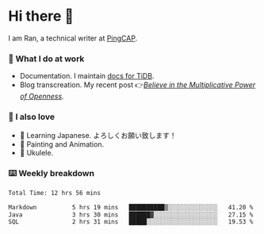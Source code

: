 # Hi there 👋

I am Ran, a technical writer at [PingCAP](https://pingcap.com/).

### 📝 What I do at work

- Documentation. I maintain [docs for TiDB](https://github.com/pingcap/docs).
- Blog transcreation. My recent post 👉[*Believe in the Multiplicative Power of Openness*](https://pingcap.com/blog/believe-in-the-multiplicative-power-of-openness-open-source-community).

### 🤠 I also love

- 💬 Learning Japanese. よろしくお願い致します！
- 🎨 Painting and Animation.
- 🎵 Ukulele.

### ⌨️ Weekly breakdown

<!--START_SECTION:waka-->

```txt
Total Time: 12 hrs 56 mins

Markdown          5 hrs 19 mins   ██████████▒░░░░░░░░░░░░░░   41.20 %
Java              3 hrs 30 mins   ██████▓░░░░░░░░░░░░░░░░░░   27.15 %
SQL               2 hrs 31 mins   █████░░░░░░░░░░░░░░░░░░░░   19.53 %
```

<!--END_SECTION:waka-->
